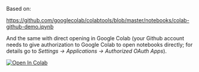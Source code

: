 Based on:

https://github.com/googlecolab/colabtools/blob/master/notebooks/colab-github-demo.ipynb

And the same with direct opening in Google Colab (your Github account needs to give authorization to Google Colab to open notebooks directly; for details go to *Settings -> Applications -> Authorized OAuth Apps*).

[![Open In Colab](https://colab.research.google.com/assets/colab-badge.svg)](https://colab.research.google.com/github/googlecolab/colabtools/blob/master/notebooks/colab-github-demo.ipynb)

